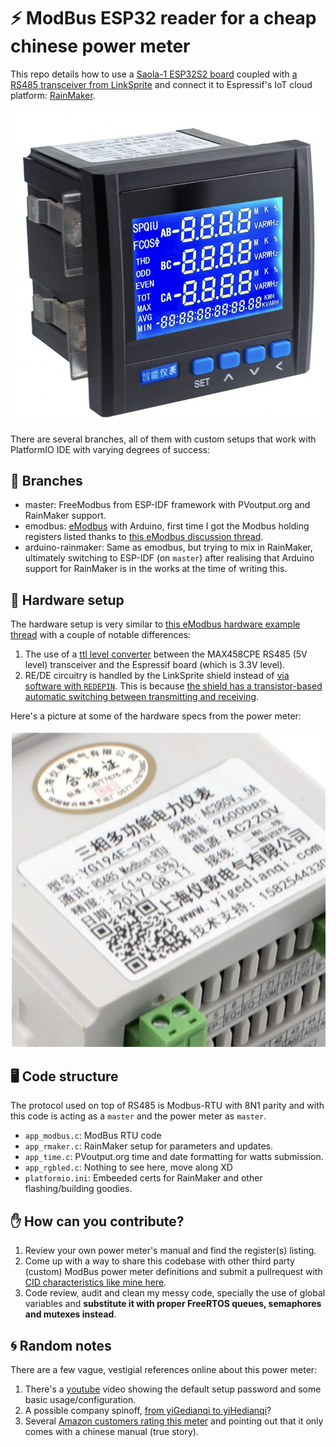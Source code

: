 # ⚡ ModBus ESP32 reader for a cheap chinese power meter

This repo details how to use a [Saola-1 ESP32S2 board](https://docs.espressif.com/projects/esp-idf/en/latest/esp32s2/hw-reference/esp32s2/user-guide-saola-1-v1.2.html) coupled with [a RS485 transceiver from
LinkSprite](http://shieldlist.org/linksprite/rs485) and connect it to Espressif's IoT cloud platform: [RainMaker][rainmaker].

![power_meter_front](./img/yigedianqi_power_meter_front.png)

There are several branches, all of them with custom setups that work
with PlatformIO IDE with varying degrees of success:

## 🎋 Branches

* master: FreeModbus from ESP-IDF framework with PVoutput.org and RainMaker
    support.
* emodbus: [eModbus][emodbus] with Arduino, first time I got the Modbus holding registers listed thanks to [this eModbus discussion thread][emodbus_hardware_discussion].
* arduino-rainmaker: Same as emodbus, but trying to mix in RainMaker, ultimately switching to ESP-IDF (on `master`) after realising that Arduino support for RainMaker is in the works at the time of writing this.

## 🤖 Hardware setup

The hardware setup is very similar to [this eModbus hardware example thread][emodbus_hardware_example] with a couple of notable differences:

1) The use of a [ttl level converter][ttl_level_converter] between the MAX458CPE RS485 (5V level) transceiver and the Espressif board (which is 3.3V level).
2) RE/DE circuitry is handled by the LinkSprite shield instead of [via software with `REDEPIN`][redepin]. This is because [the shield has a transistor-based automatic switching between transmitting and receiving][auto_rede].

Here's a picture at some of the hardware specs from the power meter:

![power_meter_specs](./img/yigedianqi_power_meter_specs.png)

## 🖥️ Code structure

The protocol used on top of RS485 is Modbus-RTU with 8N1 parity and with this code is acting as a `master` and the power meter as `master`.

* `app_modbus.c`: ModBus RTU code
* `app_rmaker.c`: RainMaker setup for parameters and updates.
* `app_time.c`: PVoutput.org time and date formatting for watts submission.
* `app_rgbled.c`: Nothing to see here, move along XD
* `platformio.ini`: Embeeded certs for RainMaker and other flashing/building goodies.

## ✋ How can you contribute?

1. Review your own power meter's manual and find the register(s) listing.
3. Come up with a way to share this codebase with other third party (custom) ModBus power meter definitions and submit a pullrequest with [CID characteristics like mine here](https://github.com/brainstorm/yigedianqi-modbus/blob/f6a4d453bac206fb2ed3160085f9e9adee2a0960/src/app_modbus.c#L120-L161).
4. Code review, audit and clean my messy code, specially the use of global variables and **substitute it with proper FreeRTOS queues, semaphores and mutexes instead**.

## 🌀 Random notes

There are a few vague, vestigial references online about this power meter:

1. There's a [youtube][youtube_usage] video showing the default setup password and some basic usage/configuration.
2. A possible company spinoff, [from yiGedianqi to yiHedianqi][possible_company_spinoff]?
3. Several [Amazon customers rating this meter][amazon_power_meter_ratings] and pointing out that it only comes with a chinese manual (true story).


[youtube_usage]: https://www.youtube.com/watch?v=22_Wp99j8_U
[possible_company_spinoff]: http://www.yihedianqi.com/
[amazon_power_meter_ratings]: https://www.amazon.com/3-Phase-Electric-Voltage-Multifunction-Frequency/dp/B078NRNM37
[emodbus_hardware_discussion]: https://github.com/eModbus/eModbus/discussions/166
[rainmaker]: https://rainmaker.espressif.com
[emodbus]: https://emodbus.github.io
[emodbus_hardware_example]: https://github.com/eModbus/eModbus/discussions/112#discussion-3650333
[ttl_level_converter]: https://hackaday.com/2016/12/05/taking-it-to-another-level-making-3-3v-and-5v-logic-communicate-with-level-shifters/
[redepin]: https://github.com/eModbus/eModbus/blob/2c740aa0960328fb0851ab0ff771236b14ed7838/examples/RTU04example/main.cpp#L21
[auto_rede]: https://docs.espressif.com/projects/esp-idf/en/latest/esp32/api-reference/peripherals/uart.html#circuit-c-auto-switching-transmitter-receiver